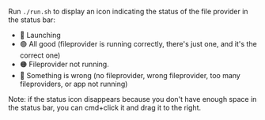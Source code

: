 Run `./run.sh` to display an icon indicating the status of the file provider in the status bar:

* 🔵 Launching
* 🟢 All good (fileprovider is running correctly, there's just one, and it's the correct one)
* 🟠 Fileprovider not running.
* 🔴 Something is wrong (no fileprovider, wrong fileprovider, too many fileproviders, or app not running)

Note: if the status icon disappears because you don't have enough space in the status bar, you can cmd+click it and drag it to the right.
